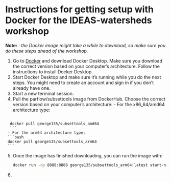 # Instructions for getting setup with Docker for the IDEAS-watersheds workshop 

**Note:** *: the Docker image might take a while to download, so make sure you do these steps ahead of the workshop.*

  1.	Go to [Docker](https://www.docker.com/products/docker-desktop/) and download Docker Desktop. Make sure you download the correct version based on your computer’s architecture. Follow the instructions to install Docker Desktop.
  2.	Start Docker Desktop and make sure it’s running while you do the next steps. You might need to create an account and sign in if you don’t already have one.
  3.	Start a new terminal session.
  4.	Pull the parflow/subsettools image from DockerHub. Choose the correct version based on your computer’s architecture:
     - For the x86_64/amd64 architecture type:
    	```bash
      docker pull george135/subsettools_amd64
      ```
     - For the arm64 architecture type:
     ```bash
     docker pull george135/subsettools_arm64
     ```
  5. Once the image has finished downloading, you can run the image with:
     ```bash
     docker run -dp 8888:8888 george135/subsettools_arm64:latest start-notebook.sh --NotebookApp.token=''
     ```
  7. 

